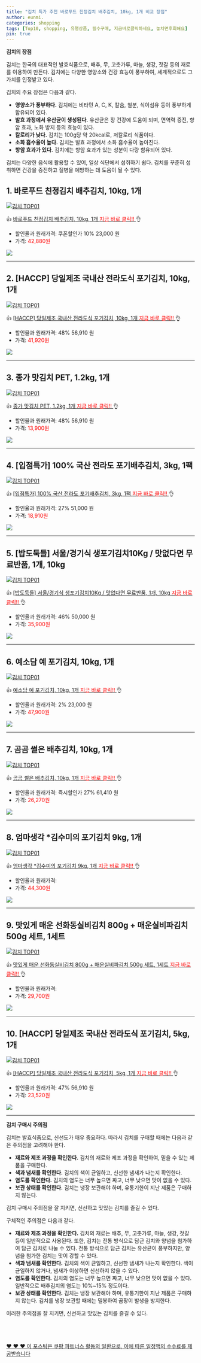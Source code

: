 ```yaml
---
title: "김치 특가 추천 바로푸드 친정김치 배추김치, 10kg, 1개 비교 장점"
author: eunmi.
categories: shopping
tags: [Top10, shopping, 유행상품, 필수구매, 지금바로클릭하세요, 놓치면후회해요]
pin: true
---
```

**김치의 장점**

김치는 한국의 대표적인 발효식품으로, 배추, 무, 고춧가루, 마늘, 생강, 젓갈 등의 재료를 이용하여 만든다. 김치에는 다양한 영양소와 건강 효능이 풍부하여, 세계적으로도 그 가치를 인정받고 있다.

김치의 주요 장점은 다음과 같다.

* **영양소가 풍부하다.** 김치에는 비타민 A, C, K, 칼슘, 철분, 식이섬유 등이 풍부하게 함유되어 있다.
* **발효 과정에서 유산균이 생성된다.** 유산균은 장 건강에 도움이 되며, 면역력 증진, 항암 효과, 노화 방지 등의 효능이 있다.
* **칼로리가 낮다.** 김치는 100g당 약 20kcal로, 저칼로리 식품이다.
* **소화 흡수율이 높다.** 김치는 발효 과정에서 소화 흡수율이 높아진다.
* **항암 효과가 있다.** 김치에는 항암 효과가 있는 성분이 다량 함유되어 있다.

김치는 다양한 음식에 활용할 수 있어, 일상 식단에서 섭취하기 쉽다. 김치를 꾸준히 섭취하면 건강을 증진하고 질병을 예방하는 데 도움이 될 수 있다.

   

## 1. 바로푸드 친정김치 배추김치, 10kg, 1개

[![김치 TOP01](https://thumbnail9.coupangcdn.com/thumbnails/remote/230x230ex/image/vendor_inventory/a225/d0ad90fda602c7c07506c6d720a27044e903b0b82caefc3e2527c3475dea.jpg)](https://link.coupang.com/re/AFFSDP?lptag=AF3617701&subid=GithubCoopas&pageKey=123207467&traceid=V0-153&itemId=5915581592&vendorItemId=87413904497)


👍 [바로푸드 친정김치 배추김치, 10kg, 1개 <font color=red> 지금 바로 클릭!! </font> ](https://link.coupang.com/re/AFFSDP?lptag=AF3617701&subid=GithubCoopas&pageKey=123207467&traceid=V0-153&itemId=5915581592&vendorItemId=87413904497) 👌 


- 할인율과 원래가격: 쿠폰할인가 10%  23,000   원
- 가격: <span style='color:red'>42,880원</span>

[![](/discount_price.png)](https://link.coupang.com/re/AFFSDP?lptag=AF3617701&subid=GithubCoopas&pageKey=123207467&traceid=V0-153&itemId=5915581592&vendorItemId=87413904497)

---


   

## 2. [HACCP] 당일제조 국내산 전라도식 포기김치, 10kg, 1개

[![김치 TOP01](https://thumbnail10.coupangcdn.com/thumbnails/remote/230x230ex/image/vendor_inventory/bebf/7a9b98caa799867141bd054c34beff5eab326a41dfbe62860536c0137bda.jpg)](https://link.coupang.com/re/AFFSDP?lptag=AF3617701&subid=GithubCoopas&pageKey=6504753364&traceid=V0-153&itemId=14338242997&vendorItemId=85656283632)


👍 [[HACCP] 당일제조 국내산 전라도식 포기김치, 10kg, 1개 <font color=red> 지금 바로 클릭!! </font> ](https://link.coupang.com/re/AFFSDP?lptag=AF3617701&subid=GithubCoopas&pageKey=6504753364&traceid=V0-153&itemId=14338242997&vendorItemId=85656283632) 👌 


- 할인율과 원래가격: 48%  56,910   원
- 가격: <span style='color:red'>41,920원</span>

[![](/discount_price.png)](https://link.coupang.com/re/AFFSDP?lptag=AF3617701&subid=GithubCoopas&pageKey=6504753364&traceid=V0-153&itemId=14338242997&vendorItemId=85656283632)

---


   

## 3. 종가 맛김치 PET, 1.2kg, 1개

[![김치 TOP01](https://thumbnail7.coupangcdn.com/thumbnails/remote/230x230ex/image/retail/images/2022/12/26/15/7/04d3e58e-7ac6-42a4-b54e-93f6e05aabe3.jpg)](https://link.coupang.com/re/AFFSDP?lptag=AF3617701&subid=GithubCoopas&pageKey=7025563946&traceid=V0-153&itemId=17319879727&vendorItemId=84490613956)


👍 [종가 맛김치 PET, 1.2kg, 1개 <font color=red> 지금 바로 클릭!! </font> ](https://link.coupang.com/re/AFFSDP?lptag=AF3617701&subid=GithubCoopas&pageKey=7025563946&traceid=V0-153&itemId=17319879727&vendorItemId=84490613956) 👌 


- 할인율과 원래가격: 48%  56,910   원
- 가격: <span style='color:red'>13,900원</span>

[![](/discount_price.png)](https://link.coupang.com/re/AFFSDP?lptag=AF3617701&subid=GithubCoopas&pageKey=7025563946&traceid=V0-153&itemId=17319879727&vendorItemId=84490613956)

---


   

## 4. [입점특가] 100% 국산 전라도 포기배추김치, 3kg, 1팩

[![김치 TOP01](https://thumbnail7.coupangcdn.com/thumbnails/remote/230x230ex/image/vendor_inventory/252e/4f495a9ab98de02c1f0570984a94dd91d20f1558dbbcb057c788b3b2c5d6.jpg)](https://link.coupang.com/re/AFFSDP?lptag=AF3617701&subid=GithubCoopas&pageKey=7518362197&traceid=V0-153&itemId=19714056963&vendorItemId=74299025328)


👍 [[입점특가] 100% 국산 전라도 포기배추김치, 3kg, 1팩 <font color=red> 지금 바로 클릭!! </font> ](https://link.coupang.com/re/AFFSDP?lptag=AF3617701&subid=GithubCoopas&pageKey=7518362197&traceid=V0-153&itemId=19714056963&vendorItemId=74299025328) 👌 


- 할인율과 원래가격: 27%  51,000   원
- 가격: <span style='color:red'>18,910원</span>

[![](/discount_price.png)](https://link.coupang.com/re/AFFSDP?lptag=AF3617701&subid=GithubCoopas&pageKey=7518362197&traceid=V0-153&itemId=19714056963&vendorItemId=74299025328)

---


   

## 5. [밥도둑들] 서울/경기식 생포기김치10Kg / 맛없다면 무료반품, 1개, 10kg

[![김치 TOP01](https://thumbnail7.coupangcdn.com/thumbnails/remote/230x230ex/image/vendor_inventory/3d8e/9d12af1042ab8706892a153c5526fdeda5fd16ea382f5c2fd4694627c1ce.jpg)](https://link.coupang.com/re/AFFSDP?lptag=AF3617701&subid=GithubCoopas&pageKey=7430852166&traceid=V0-153&itemId=19299191762&vendorItemId=85742694523)


👍 [[밥도둑들] 서울/경기식 생포기김치10Kg / 맛없다면 무료반품, 1개, 10kg <font color=red> 지금 바로 클릭!! </font> ](https://link.coupang.com/re/AFFSDP?lptag=AF3617701&subid=GithubCoopas&pageKey=7430852166&traceid=V0-153&itemId=19299191762&vendorItemId=85742694523) 👌 


- 할인율과 원래가격: 46%  50,000   원
- 가격: <span style='color:red'>35,900원</span>

[![](/discount_price.png)](https://link.coupang.com/re/AFFSDP?lptag=AF3617701&subid=GithubCoopas&pageKey=7430852166&traceid=V0-153&itemId=19299191762&vendorItemId=85742694523)

---


   

## 6. 예소담 예 포기김치, 10kg, 1개

[![김치 TOP01](https://thumbnail9.coupangcdn.com/thumbnails/remote/230x230ex/image/retail/images/2020/10/12/11/6/68f2fdad-b0f6-4a2e-b425-d997f4ddf43d.jpg)](https://link.coupang.com/re/AFFSDP?lptag=AF3617701&subid=GithubCoopas&pageKey=2228200961&traceid=V0-153&itemId=3801115747&vendorItemId=71786091871)


👍 [예소담 예 포기김치, 10kg, 1개 <font color=red> 지금 바로 클릭!! </font> ](https://link.coupang.com/re/AFFSDP?lptag=AF3617701&subid=GithubCoopas&pageKey=2228200961&traceid=V0-153&itemId=3801115747&vendorItemId=71786091871) 👌 


- 할인율과 원래가격: 2%  23,000   원
- 가격: <span style='color:red'>47,900원</span>

[![](/discount_price.png)](https://link.coupang.com/re/AFFSDP?lptag=AF3617701&subid=GithubCoopas&pageKey=2228200961&traceid=V0-153&itemId=3801115747&vendorItemId=71786091871)

---


   

## 7. 곰곰 썰은 배추김치, 10kg, 1개

[![김치 TOP01](https://thumbnail10.coupangcdn.com/thumbnails/remote/230x230ex/image/retail/images/12019442178144-5859193f-c48c-43e8-9b2f-033ebac1e25d.jpg)](https://link.coupang.com/re/AFFSDP?lptag=AF3617701&subid=GithubCoopas&pageKey=324290307&traceid=V0-153&itemId=1038303611&vendorItemId=5493733619)


👍 [곰곰 썰은 배추김치, 10kg, 1개 <font color=red> 지금 바로 클릭!! </font> ](https://link.coupang.com/re/AFFSDP?lptag=AF3617701&subid=GithubCoopas&pageKey=324290307&traceid=V0-153&itemId=1038303611&vendorItemId=5493733619) 👌 


- 할인율과 원래가격: 즉시할인가 27%  61,410   원
- 가격: <span style='color:red'>26,270원</span>

[![](/discount_price.png)](https://link.coupang.com/re/AFFSDP?lptag=AF3617701&subid=GithubCoopas&pageKey=324290307&traceid=V0-153&itemId=1038303611&vendorItemId=5493733619)

---


   

## 8. 엄마생각 *김수미의 포기김치 9kg, 1개

[![김치 TOP01](https://thumbnail10.coupangcdn.com/thumbnails/remote/230x230ex/image/vendor_inventory/4f70/33ee435bfe9a1a69e6de68864ff1e4ece20217338ff35a503d977caf1d49.jpg)](https://link.coupang.com/re/AFFSDP?lptag=AF3617701&subid=GithubCoopas&pageKey=6660766474&traceid=V0-153&itemId=16369927163&vendorItemId=82999024916)


👍 [엄마생각 *김수미의 포기김치 9kg, 1개 <font color=red> 지금 바로 클릭!! </font> ](https://link.coupang.com/re/AFFSDP?lptag=AF3617701&subid=GithubCoopas&pageKey=6660766474&traceid=V0-153&itemId=16369927163&vendorItemId=82999024916) 👌 


- 할인율과 원래가격: 
- 가격: <span style='color:red'>44,300원</span>

[![](/discount_price.png)](https://link.coupang.com/re/AFFSDP?lptag=AF3617701&subid=GithubCoopas&pageKey=6660766474&traceid=V0-153&itemId=16369927163&vendorItemId=82999024916)

---


   

## 9. 맛있게 매운 선화동실비김치 800g + 매운실비파김치 500g 세트, 1세트

[![김치 TOP01](https://thumbnail10.coupangcdn.com/thumbnails/remote/230x230ex/image/vendor_inventory/418b/78f847e058bdd9d2012bec2e06ba97281a733db1720e9713ac31c67ce723.png)](https://link.coupang.com/re/AFFSDP?lptag=AF3617701&subid=GithubCoopas&pageKey=7434959919&traceid=V0-153&itemId=19319509856&vendorItemId=81917457452)


👍 [맛있게 매운 선화동실비김치 800g + 매운실비파김치 500g 세트, 1세트 <font color=red> 지금 바로 클릭!! </font> ](https://link.coupang.com/re/AFFSDP?lptag=AF3617701&subid=GithubCoopas&pageKey=7434959919&traceid=V0-153&itemId=19319509856&vendorItemId=81917457452) 👌 


- 할인율과 원래가격: 
- 가격: <span style='color:red'>29,700원</span>

[![](/discount_price.png)](https://link.coupang.com/re/AFFSDP?lptag=AF3617701&subid=GithubCoopas&pageKey=7434959919&traceid=V0-153&itemId=19319509856&vendorItemId=81917457452)

---


   

## 10. [HACCP] 당일제조 국내산 전라도식 포기김치, 5kg, 1개

[![김치 TOP01](https://thumbnail10.coupangcdn.com/thumbnails/remote/230x230ex/image/vendor_inventory/bebf/7a9b98caa799867141bd054c34beff5eab326a41dfbe62860536c0137bda.jpg)](https://link.coupang.com/re/AFFSDP?lptag=AF3617701&subid=GithubCoopas&pageKey=6504753364&traceid=V0-153&itemId=14338243006&vendorItemId=85656283618)


👍 [[HACCP] 당일제조 국내산 전라도식 포기김치, 5kg, 1개 <font color=red> 지금 바로 클릭!! </font> ](https://link.coupang.com/re/AFFSDP?lptag=AF3617701&subid=GithubCoopas&pageKey=6504753364&traceid=V0-153&itemId=14338243006&vendorItemId=85656283618) 👌 


- 할인율과 원래가격: 47%  56,910   원
- 가격: <span style='color:red'>23,520원</span>

[![](/discount_price.png)](https://link.coupang.com/re/AFFSDP?lptag=AF3617701&subid=GithubCoopas&pageKey=6504753364&traceid=V0-153&itemId=14338243006&vendorItemId=85656283618)

---
**김치 구매시 주의점**

김치는 발효식품으로, 신선도가 매우 중요하다. 따라서 김치를 구매할 때에는 다음과 같은 주의점을 고려해야 한다.

* **재료와 제조 과정을 확인한다.** 김치의 재료와 제조 과정을 확인하여, 믿을 수 있는 제품을 구매한다.
* **색과 냄새를 확인한다.** 김치의 색이 균일하고, 신선한 냄새가 나는지 확인한다.
* **염도를 확인한다.** 김치의 염도는 너무 높으면 짜고, 너무 낮으면 맛이 없을 수 있다.
* **보관 상태를 확인한다.** 김치는 냉장 보관해야 하며, 유통기한이 지난 제품은 구매하지 않는다.

김치 구매시 주의점을 잘 지키면, 신선하고 맛있는 김치를 즐길 수 있다.

구체적인 주의점은 다음과 같다.

* **재료와 제조 과정을 확인한다.** 김치의 재료는 배추, 무, 고춧가루, 마늘, 생강, 젓갈 등이 일반적으로 사용된다. 또한, 김치는 전통 방식으로 담근 김치와 양념을 첨가하여 담근 김치로 나눌 수 있다. 전통 방식으로 담근 김치는 유산균이 풍부하지만, 양념을 첨가한 김치는 맛이 강할 수 있다.
* **색과 냄새를 확인한다.** 김치의 색이 균일하고, 신선한 냄새가 나는지 확인한다. 색이 균일하지 않거나, 냄새가 이상하면 신선하지 않을 수 있다.
* **염도를 확인한다.** 김치의 염도는 너무 높으면 짜고, 너무 낮으면 맛이 없을 수 있다. 일반적으로 배추김치의 염도는 10%~15% 정도이다.
* **보관 상태를 확인한다.** 김치는 냉장 보관해야 하며, 유통기한이 지난 제품은 구매하지 않는다. 김치를 냉장 보관할 때에는 밀봉하여 곰팡이 발생을 방지한다.

이러한 주의점을 잘 지키면, 신선하고 맛있는 김치를 즐길 수 있다.<br><br><br><br><br> [ ❤ ❤ ❤ 이 포스팅은 쿠팡 파트너스 활동의 일환으로, 이에 따른 일정액의 수수료를 제공받습니다](https://link.coupang.com/a/bcEFyh)